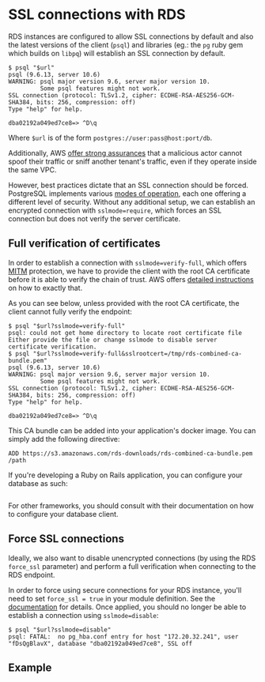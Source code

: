 # SSL connections with RDS

RDS instances are configured to allow SSL connections by default and also the latest versions of the client (`psql`) and
libraries (eg.: the `pg` ruby gem which builds on `libpq`) will establish an SSL connection by default.

```
$ psql "$url"
psql (9.6.13, server 10.6)
WARNING: psql major version 9.6, server major version 10.
         Some psql features might not work.
SSL connection (protocol: TLSv1.2, cipher: ECDHE-RSA-AES256-GCM-SHA384, bits: 256, compression: off)
Type "help" for help.

dba02192a049ed7ce8=> ^D\q
```
Where `$url` is of the form `postgres://user:pass@host:port/db`.

Additionally, AWS [offer strong assurances][aws-sec-wp] that a malicious actor cannot spoof their traffic or sniff
another tenant's traffic, even if they operate inside the same VPC.

However, best practices dictate that an SSL connection should be forced. PostgreSQL implements various [modes of operation][libpq-ssl],
each one offering a different level of security. Without any additional setup, we can establish an encrypted connection
with `sslmode=require`, which forces an SSL connection but does not verify the server certificate.

## Full verification of certificates

In order to establish a connection with `sslmode=verify-full`, which offers [MITM][mitm] protection, we have to provide
the client with the root CA certificate before it is able to verify the chain of trust. AWS offers [detailed instructions][aws-rds-ssl]
on how to exactly that.

As you can see below, unless provided with the root CA certificate, the client cannot fully verify the endpoint:
```
$ psql "$url?sslmode=verify-full"
psql: could not get home directory to locate root certificate file
Either provide the file or change sslmode to disable server certificate verification.
$ psql "$url?sslmode=verify-full&sslrootcert=/tmp/rds-combined-ca-bundle.pem"
psql (9.6.13, server 10.6)
WARNING: psql major version 9.6, server major version 10.
         Some psql features might not work.
SSL connection (protocol: TLSv1.2, cipher: ECDHE-RSA-AES256-GCM-SHA384, bits: 256, compression: off)
Type "help" for help.

dba02192a049ed7ce8=> ^D\q
```

This CA bundle can be added into your application's docker image. You can simply add the following directive:
```
ADD https://s3.amazonaws.com/rds-downloads/rds-combined-ca-bundle.pem /path
```

If you're developing a Ruby on Rails application, you can configure your database as such:
```
```

For other frameworks, you should consult with their documentation on how to configure your database client.

## Force SSL connections

Ideally, we also want to disable unencrypted connections (by using the RDS `force_ssl` parameter) and perform a full
verification when connecting to the RDS endpoint.

In order to force using secure connections for your RDS instance, you'll need to set `force_ssl = true` in your module
definition. See the [documentation][rds-module] for details. Once applied, you should no longer be able to establish
a connection using `sslmode=disable`:

```
$ psql "$url?sslmode=disable"
psql: FATAL:  no pg_hba.conf entry for host "172.20.32.241", user "fDsQgBlavX", database "dba02192a049ed7ce8", SSL off
```

## Example

[aws-sec-wp]: https://d1.awsstatic.com/whitepapers/aws-security-whitepaper.pdf
[aws-rds-ssl]: https://docs.aws.amazon.com/AmazonRDS/latest/UserGuide/CHAP_PostgreSQL.html#PostgreSQL.Concepts.General.SSL
[libpq-ssl]: https://www.postgresql.org/docs/current/libpq-ssl.html
[mitm]: https://en.wikipedia.org/wiki/Man-in-the-middle_attack
[rds-module]: https://github.com/ministryofjustice/cloud-platform-terraform-rds-instance/#inputs
